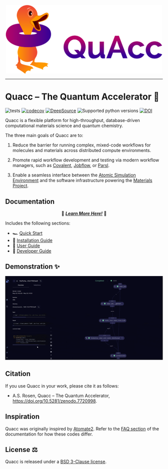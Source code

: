 <div align="center">
  <img src=docs/src/_static/quacc_logo_wide.svg width="500"><br>
</div>

---

# Quacc – The Quantum Accelerator 🦆

![tests](https://github.com/quantum-accelerators/quacc/actions/workflows/tests.yaml/badge.svg)
[![codecov](https://codecov.io/gh/Quantum-Accelerators/quacc/branch/main/graph/badge.svg?token=OJaOZAH30u)](https://codecov.io/gh/Quantum-Accelerators/quacc)
[![DeepSource](https://app.deepsource.com/gh/Quantum-Accelerators/quacc.svg/?label=active+issues&token=Y1NxOLIuFFEqWdjawIYnJNde)](https://app.deepsource.com/gh/Quantum-Accelerators/quacc/?ref=repository-badge)
![Supported python versions](https://img.shields.io/badge/python-3.9%20%7C%203.10-blue)
[![DOI](https://zenodo.org/badge/DOI/10.5281/zenodo.7720998.svg)](https://doi.org/10.5281/zenodo.7720998)

Quacc is a flexible platform for high-throughput, database-driven computational materials science and quantum chemistry.

The three main goals of Quacc are to:

1. Reduce the barrier for running complex, mixed-code workflows for molecules and materials across distributed compute environments.

2. Promote rapid workflow development and testing via modern workflow managers, such as [Covalent](https://github.com/AgnostiqHQ/covalent), [Jobflow](https://github.com/materialsproject/jobflow), or [Parsl](https://github.com/Parsl/parsl).

3. Enable a seamless interface between the [Atomic Simulation Environment](https://wiki.fysik.dtu.dk/ase/index.html) and the software infrastructure powering the [Materials Project](https://materialsproject.org).

## Documentation

<p align="center">
  📖 <a href="https://quantum-accelerators.github.io/quacc/"><b><i>Learn More Here!</i></b></a> 📖
</p>

Includes the following sections:

- 🏎️ [Quick Start](https://quantum-accelerators.github.io/quacc/start/demo.html)
- 🔧 [Installation Guide](https://quantum-accelerators.github.io/quacc/install/install.html)
- 🧠 [User Guide](https://quantum-accelerators.github.io/quacc/user/basics.html)
- 🤝 [Developer Guide](https://quantum-accelerators.github.io/quacc/dev/contributing.html)

## Demonstration ✨

![Demo from Quick Start](docs/src/_static/start/start2.gif)

## Citation

If you use Quacc in your work, please cite it as follows:

- A.S. Rosen, Quacc – The Quantum Accelerator, https://doi.org/10.5281/zenodo.7720998.

## Inspiration

Quacc was originally inspired by [Atomate2](https://github.com/materialsproject/atomate2). Refer to the [FAQ section](https://quantum-accelerators.github.io/quacc/about/faq.html) of the documentation for how these codes differ.

## License ⚖️

Quacc is released under a [BSD 3-Clause license](https://github.com/quantum-accelerators/quacc/blob/main/LICENSE.md).
